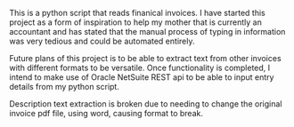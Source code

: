 This is a python script that reads finanical invoices. I have started this project as a form of inspiration to help my mother 
that is currently an accountant and has stated that the manual process of typing in information was very tedious and could be automated entirely.

Future plans of this project is to be able to extract text from other invoices with different formats to be versatile. 
Once functionality is completed, I intend to make use of Oracle NetSuite REST api to be able to input entry details from my python script.

Description text extraction is broken due to needing to change the original invoice pdf file, using word, causing format to break.

